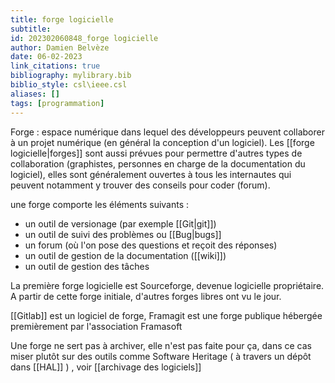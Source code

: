 ```yaml
---
title: forge logicielle
subtitle:
id: 202302060848_forge logicielle
author: Damien Belvèze
date: 06-02-2023
link_citations: true
bibliography: mylibrary.bib
biblio_style: csl\ieee.csl
aliases: []
tags: [programmation]
---
```


Forge : espace numérique dans lequel des développeurs peuvent collaborer à un projet numérique (en général la conception d'un logiciel). Les [[forge logicielle|forges]] sont aussi prévues pour permettre d'autres types de collaboration (graphistes, personnes en charge de la documentation du logiciel), elles sont généralement ouvertes à tous les internautes qui peuvent notamment y trouver des conseils pour coder (forum). 

une forge comporte les éléments suivants : 

- un outil de versionage (par exemple [[Git|git]])
- un outil de suivi des problèmes ou [[Bug|bugs]]
- un forum (où l'on pose des questions et reçoit des réponses)
- un outil de gestion de la documentation ([[wiki]])
- un outil de gestion des tâches

La première forge logicielle est Sourceforge, devenue logicielle propriétaire. A partir de cette forge initiale, d'autres forges libres ont vu le jour. 

[[Gitlab]] est un logiciel de forge, Framagit est une forge publique hébergée premièrement par l'association Framasoft

Une forge ne sert pas à archiver, elle n'est pas faite pour ça, dans ce cas miser plutôt sur des outils comme Software Heritage ( à travers un dépôt dans [[HAL]] )
, voir [[archivage des logiciels]]



